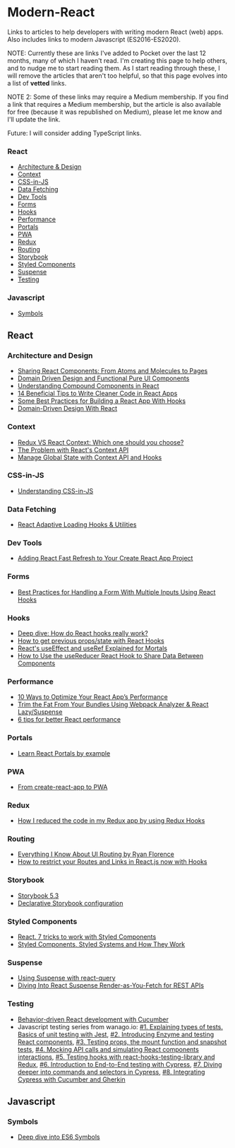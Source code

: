 # Modern-React
Links to articles to help developers with writing modern React (web) apps. Also includes links to modern Javascript (ES2016-ES2020).

NOTE: Currently these are links I've added to Pocket over the last 12 months, many of which I haven't read. I'm creating this page to help others, and to nudge me to start reading them. As I start reading through these, I will remove the articles that aren't too helpful, so that this page evolves into a list of **vetted** links. 

NOTE 2: Some of these links may require a Medium membership. If you find a link that requires a Medium membership, but the article is also available for free (because it was republished on Medium), please let me know and I'll update the link.

Future: I will consider adding TypeScript links.

### React
* [Architecture & Design](#architecture-and-design)
* [Context](#context)
* [CSS-in-JS](#css-in-js)
* [Data Fetching](#data-fetching)
* [Dev Tools](#dev-tools)
* [Forms](#forms)
* [Hooks](#hooks)
* [Performance](#performance)
* [Portals](#portals)
* [PWA](#pwa)
* [Redux](#redux)
* [Routing](#routing)
* [Storybook](#storybook)
* [Styled Components](#styled-components)
* [Suspense](#suspense)
* [Testing](#testing)

### Javascript
* [Symbols](#symbols)


## React

### Architecture and Design
* [Sharing React Components: From Atoms and Molecules to Pages](https://blog.bitsrc.io/sharing-react-components-from-atoms-and-molecules-to-pages)
* [Domain Driven Design and Functional Pure UI Components](https://dev.to/kmruiz/domain-driven-design-and-functional-pure-ui-components)
* [Understanding Compound Components in React](https://blog.bitsrc.io/understanding-compound-components-in-react)
* [14 Beneficial Tips to Write Cleaner Code in React Apps](https://jsmanifest.com/14-beneficial-coding-tips-to-write-clean-code-in-react/)
* [Some Best Practices for Building a React App With Hooks](https://medium.com/better-programming/some-best-practices-for-building-a-react-app-with-hooks)
* [Domain-Driven Design With React](https://css-tricks.com/domain-driven-design-with-react/)

### Context
* [Redux VS React Context: Which one should you choose?](https://www.ibrahima-ndaw.com/blog/redux-vs-react-context-which-one-should-you-choose/)
* [The Problem with React's Context API](https://leewarrick.com/blog/the-problem-with-context/)
* [Manage Global State with Context API and Hooks](https://react.christmas/2019/7)

### CSS-in-JS
* [Understanding CSS-in-JS](https://www.telerik.com/blogs/understanding-css-in-js)

### Data Fetching
* [React Adaptive Loading Hooks & Utilities](https://github.com/GoogleChromeLabs/react-adaptive-hooks/blob/master/README.md)

### Dev Tools
* [Adding React Fast Refresh to Your Create React App Project](https://dutzi.party/react-fast-refresh/)

### Forms
* [Best Practices for Handling a Form With Multiple Inputs Using React Hooks](https://medium.com/better-programming/best-practices-for-handling-a-form-with-multiple-inputs-using-react-hooks)

### Hooks
* [Deep dive: How do React hooks really work?](https://www.netlify.com/blog/2019/03/11/deep-dive-how-do-react-hooks-really-work/)
* [How to get previous props/state with React Hooks](https://blog.logrocket.com/how-to-get-previous-props-state-with-react-hooks/)
* [React's useEffect and useRef Explained for Mortals](https://leewarrick.com/blog/react-use-effect-explained/)
* [How to Use the useReducer React Hook to Share Data Between Components](https://medium.com/swlh/how-to-use-the-usereducer-react-hook-to-share-data-between-components)

### Performance
* [10 Ways to Optimize Your React App’s Performance](https://blog.bitsrc.io/10-ways-to-optimize-your-react-apps-performance)
* [Trim the Fat From Your Bundles Using Webpack Analyzer & React Lazy/Suspense](https://itnext.io/trim-the-fat-from-your-bundles-using-webpack-analyzer-react-lazy-suspense)
* [6 tips for better React performance
](https://itnext.io/6-tips-for-better-react-performance)

### Portals
* [Learn React Portals by example](https://blog.logrocket.com/learn-react-portals-by-example/)

### PWA
* [From create-react-app to PWA](https://blog.logrocket.com/from-create-react-app-to-pwa/)

### Redux
* [How I reduced the code in my Redux app by using Redux Hooks](https://medium.com/javascript-in-plain-english/how-i-reduced-the-amount-of-code-in-my-redux-app-by-using-redux-hooks)

### Routing
* [Everything I Know About UI Routing by Ryan Florence](https://gist.github.com/ryanflorence/f812198561c58aec1326ac800e6ea519)
* [How to restrict your Routes and Links in React.js now with Hooks](https://medium.com/craft-academy/how-to-restrict-your-routes-and-links-in-react-js-now-with-hooks)

### Storybook
* [Storybook 5.3](https://medium.com/storybookjs/storybook-5-3)
* [Declarative Storybook configuration](https://medium.com/storybookjs/declarative-storybook-configuration)

### Styled Components
* [React. 7 tricks to work with Styled Components](https://medium.com/javascript-in-plain-english/react-7-tricks-to-work-with-styled-components)
* [Styled Components, Styled Systems and How They Work](https://medium.com/rangle-io/styled-components-styled-systems-and-how-they-work)

### Suspense
* [Using Suspense with react-query](https://blog.logrocket.com/using-suspense-with-react-query/)
* [Diving Into React Suspense Render-as-You-Fetch for REST APIs](https://medium.com/better-programming/diving-into-react-suspense-render-as-you-fetch-for-rest-apis)

### Testing
* [Behavior-driven React development with Cucumber](https://medium.com/swlh/behavior-driven-react-development-with-cucumber)
* Javascript testing series from wanago.io: [#1. Explaining types of tests. Basics of unit testing with Jest](https://wanago.io/2018/08/27/testing-javascript-tutorial-types-of-tests-of-unit-testing-with-jest/), [#2. Introducing Enzyme and testing React components](https://wanago.io/2018/09/03/javascript-testing-tutorial-part-two-introducing-enzyme-and-testing-react-components/), [#3. Testing props, the mount function and snapshot tests](https://wanago.io/2018/09/10/javascript-testing-tutorial-part-three-testing-props-the-mount-function-and-snapshot-tests/), [#4. Mocking API calls and simulating React components interactions](https://wanago.io/2018/09/17/javascript-testing-tutorial-part-four-mocking-api-calls-and-simulating-react-components-interactions/), [#5. Testing hooks with react-hooks-testing-library and Redux](https://wanago.io/2019/12/16/javascript-testing-5-testing-hooks-with-react-hooks-testing-library-and-redux/), [#6. Introduction to End-to-End testing with Cypress](https://wanago.io/2019/12/30/javascript-testing-introduction-end-to-end-testing-cypress/), [#7. Diving deeper into commands and selectors in Cypress](https://wanago.io/2020/01/06/javascript-testing-commands-and-selectors-in-cypress/), [#8. Integrating Cypress with Cucumber and Gherkin](https://wanago.io/2020/01/13/javascript-testing-cypress-cucumber/)

## Javascript

### Symbols
* [Deep dive into ES6 Symbols](https://everyday.codes/javascript/deep-dive-into-es6-symbols/)
